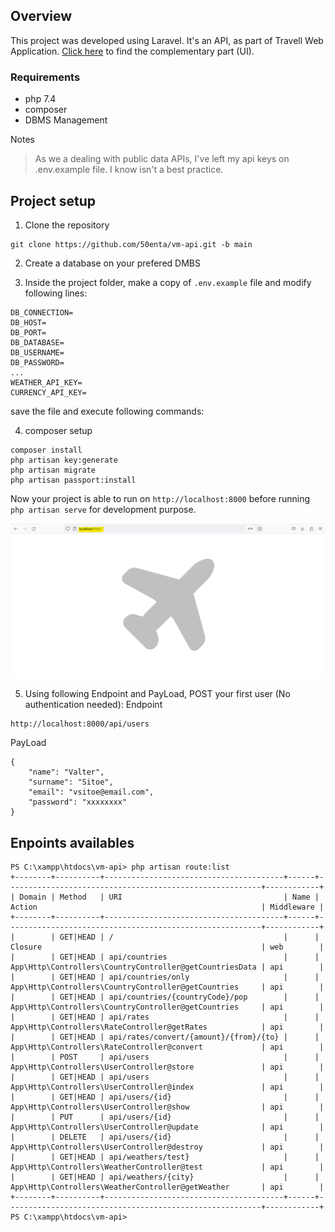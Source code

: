 ## Overview
This project was developed using Laravel. It's an API, as part of Travell Web Application. 
[Click here](https://github.com/50enta/vm-ui.git) to find the complementary part (UI).

### Requirements
- php 7.4
- composer
- DBMS Management

Notes
> As we a dealing with public data APIs, I've left my api keys on .env.example file. I know isn't a best practice.

## Project setup
1. Clone the repository
```
git clone https://github.com/50enta/vm-api.git -b main
```
2. Create a database on your prefered DMBS

3. Inside the project folder, make a copy of `.env.example` file and modify following lines:

```
DB_CONNECTION=
DB_HOST=
DB_PORT=
DB_DATABASE=
DB_USERNAME=
DB_PASSWORD=
...
WEATHER_API_KEY=
CURRENCY_API_KEY=
```
save the file and execute following commands:

4. composer setup
```
composer install
php artisan key:generate
php artisan migrate
php artisan passport:install
```
Now your project is able to run on `http://localhost:8000` before running `php artisan serve` for development purpose.

![Landing Page](assets/lpage.png)

5. Using following Endpoint and PayLoad, POST your first user (No authentication needed):
Endpoint
```
http://localhost:8000/api/users
```

PayLoad
```
{
    "name": "Valter",
    "surname": "Sitoe",
    "email": "vsitoe@email.com",
    "password": "xxxxxxxx"
}
```


## Enpoints availables

```
PS C:\xampp\htdocs\vm-api> php artisan route:list
+--------+----------+----------------------------------------+------+---------------------------------------------------------+------------+
| Domain | Method   | URI                                    | Name | Action                                                  | Middleware |
+--------+----------+----------------------------------------+------+---------------------------------------------------------+------------+
|        | GET|HEAD | /                                      |      | Closure                                                 | web        |
|        | GET|HEAD | api/countries                          |      | App\Http\Controllers\CountryController@getCountriesData | api        |
|        | GET|HEAD | api/countries/only                     |      | App\Http\Controllers\CountryController@getCountries     | api        |
|        | GET|HEAD | api/countries/{countryCode}/pop        |      | App\Http\Controllers\CountryController@getCountries     | api        |
|        | GET|HEAD | api/rates                              |      | App\Http\Controllers\RateController@getRates            | api        |
|        | GET|HEAD | api/rates/convert/{amount}/{from}/{to} |      | App\Http\Controllers\RateController@convert             | api        |
|        | POST     | api/users                              |      | App\Http\Controllers\UserController@store               | api        |
|        | GET|HEAD | api/users                              |      | App\Http\Controllers\UserController@index               | api        |
|        | GET|HEAD | api/users/{id}                         |      | App\Http\Controllers\UserController@show                | api        |
|        | PUT      | api/users/{id}                         |      | App\Http\Controllers\UserController@update              | api        |
|        | DELETE   | api/users/{id}                         |      | App\Http\Controllers\UserController@destroy             | api        |
|        | GET|HEAD | api/weathers/test}                     |      | App\Http\Controllers\WeatherController@test             | api        |
|        | GET|HEAD | api/weathers/{city}                    |      | App\Http\Controllers\WeatherController@getWeather       | api        |
+--------+----------+----------------------------------------+------+---------------------------------------------------------+------------+
PS C:\xampp\htdocs\vm-api>
```




















